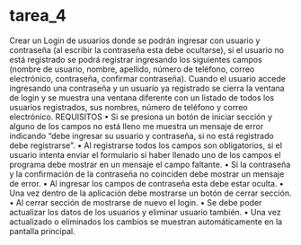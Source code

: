 # tarea_4
Crear un Login de usuarios donde se podrán ingresar con usuario y contraseña (al escribir la contraseña esta debe ocultarse), si el usuario no está registrado se podrá registrar ingresando los siguientes campos (nombre de usuario, nombre, apellido, número de teléfono, correo electrónico, contraseña, confirmar contraseña). Cuando el usuario accede ingresando una contraseña y un usuario ya registrado se cierra la ventana de login y se muestra una ventana diferente con un listado de todos los usuarios registrados, sus nombres, número de teléfono y correo electrónico.
REQUISITOS
• Si se presiona un botón de iniciar sección y alguno de los campos no está lleno me muestra un mensaje de error indicando “debe ingresar su usuario y contraseña, si no está registrado debe registrarse”.
• Al registrarse todos los campos son obligatorios, si el usuario intenta enviar el formulario si haber llenado uno de los campos el programa debe mostrar en un mensaje el campo faltante.
• Si la contraseña y la confirmación de la contraseña no coinciden debe mostrar un mensaje de error.
• Al ingresar los campos de contraseña esta debe estar oculta.
• Una vez dentro de la aplicación debe mostrarse un botón de cerrar sección.
• Al cerrar sección de mostrarse de nuevo el login.
• Se debe poder actualizar los datos de los usuarios y eliminar usuario también.
• Una vez actualizado o eliminados los cambios se muestran automáticamente en la pantalla principal.
